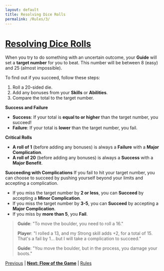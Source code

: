 ```yaml
---
layout: default
title: Resolving Dice Rolls
permalink: /Rules/3/
---
```

# [Resolving Dice Rolls](#resolving-dice-rolls)
When you try to do something with an uncertain outcome, your **Guide** will set a **target number** for you to beat. This number will be between 8 (easy) and 25 (almost impossible).

To find out if you succeed, follow these steps:
1. Roll a 20-sided die.
2. Add any bonuses from your **Skills** or **Abilities**.
3. Compare the total to the target number.

**Success and Failure**
- **Success**: If your total is **equal to or higher** than the target number, you succeed!
- **Failure**: If your total is **lower** than the target number, you fail.

**Critical Rolls**
- **A roll of 1** (before adding any bonuses) is always a **Failure** with a **Major Complication**.
- **A roll of 20** (before adding any bonuses) is always a **Success** with a **Major Benefit**.

**Succeeding with Complications**
If you fail to hit your target number, you can choose to succeed by pushing yourself beyond your limits and accepting a complication.
- If you miss the target number by **2 or less**, you can **Succeed** by accepting a **Minor Complication**.
- If you miss the target number by **3-5**, you can **Succeed** by accepting a **Major Complication**.
- If you miss by **more than 5**, you **Fail**.

>**Guide**: "To move the boulder, you need to roll a 16."
>
>**Player**: "I rolled a 13, and my Strong skill adds +2, for a total of 15. That's a fail by 1... but I will take a complication to succeed."
>
>**Guide**: "You move the boulder, but in the process, you damage your boots."

[Previous]({{site.baseurl}}/Rules/2/#basic-rules) | **[Next: Flow of the Game]({{site.baseurl}}/Rules/4/)** | [Rules]({{site.baseurl}}/Rules/Index/#rules)
